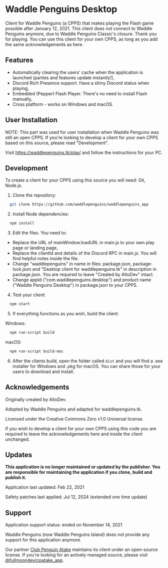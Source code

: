 
# Waddle Penguins Desktop

Client for Waddle Penguins (a CPPS) that makes playing the Flash game possible after January 12, 2021. This client does not connect to Waddle Penguins anymore, due to Waddle Penguins Classic's closure.
Thank you for playing. You can use this client for your own CPPS, as long as you add the same acknowledgements as here.


## Features

- Automatically clearing the users' cache when the application is launched (parties and features update instantly!),
- Discord Rich Presence support. Have a shiny Discord status when playing,
- Embedded (Pepper) Flash Player. There's no need to install Flash manually,
- Cross platform - works on Windows and macOS.


## User Installation

NOTE: This part was used for user installation when Waddle Penguins was still an open CPPS. If you're looking to develop a client for your own CPPS based on this source, please read "Development".

Visit https://waddlepenguins.tk/play/ and follow the instructions for your PC.

## Development

To create a client for your CPPS using this source you will need: Git, Node.js.

1. Clone the repository:

```bash
  git clone https://github.com/waddlepenguins/waddlepenguins_app
```

2. Install Node dependencies:

```bash
  npm install
```

3. Edit the files. You need to:
- Replace the URL of mainWindow.loadURL in main.js to your own play page or landing page,
- Replace the clientId and details of the Discord RPC in main.js. You will find helpful notes inside the file.
- Change "waddlepenguins" in name in files: package.json, package-lock.json and "Desktop client for waddlepenguins.tk" in description in package.json. You are required to leave "Created by AltoDev" intact.
- Change appId ("com.waddlepenguins.desktop") and product name ("Waddle Penguins Desktop") in package.json to your CPPS.

4. Test your client:

```bash
  npm start
```

5. If everything functions as you wish, build the client:

Windows: 
```bash
  npm run-script build
```
macOS:
```bash
  npm run-script build-mac
```

6. After the clients build, open the folder called `dist` and you will find a .exe installer for Windows and .pkg for macOS. You can share those for your users to download and install.
## Acknowledgements

Originally created by AltoDev.

Adopted by Waddle Penguins and adapted for waddlepenguins.tk.

Licensed under the Creative Commons Zero v1.0 Universal license.

If you wish to develop a client for your own CPPS using this code you are required to leave the acknowledgements here and inside the client unchanged.
## Updates

<b>This application is no longer maintained or updated by the publisher. You are responsible for maintaining the application if you clone, build and publish it.</b>

Application last updated: Feb 22, 2021

Safety patches last applied: Jul 12, 2024 (extended one time update)

## Support

Application support status: ended on November 14, 2021

Waddle Penguins (now Waddle Penguins Island) does not provide any support for this application anymore.

Our partner [Club Penguin Atake](https://www.cpatake.boo/) maintains its client under an open-source license. If you're looking for an actively managed source, please visit [@fullmoondev/cpatake_app](https://github.com/fullmoondev/cpatake_app).